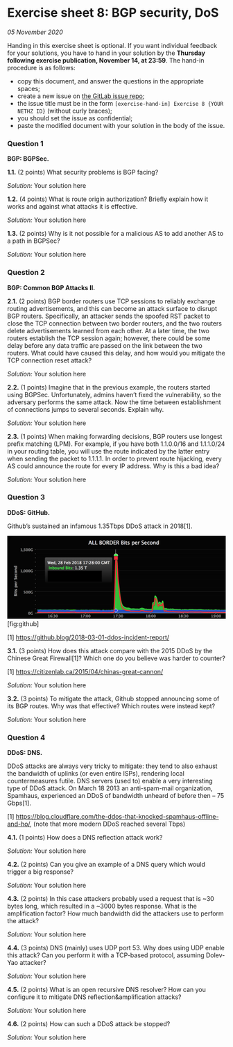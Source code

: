 # Exercise sheet 8: BGP security, DoS

*05 November 2020*

Handing in this exercise sheet is optional.
If you want individual feedback for your solutions, you have to hand in your solution by the **Thursday following exercise publication, November 14, at 23:59**.
The hand-in procedure is as follows:

- copy this document, and answer the questions in the appropriate spaces;
- create a new issue on [the GitLab issue repo](https://gitlab.inf.ethz.ch/PRV-PERRIG/netsec-course/netsec-2020-issues);
- the issue title must be in the form `[exercise-hand-in] Exercise 8 {YOUR NETHZ ID}` (without curly braces); 
- you should set the issue as confidential;
- paste the modified document with your solution in the body of the issue. 

### Question 1 
**BGP: BGPSec.**  

**1.1.** (2 points)
What security problems is BGP facing?

*Solution:* Your solution here

**1.2.** (4 points)
What is route origin authorization? Briefly explain how it works and
against what attacks it is effective.

*Solution:* Your solution here

**1.3.** (2 points)
Why is it not possible for a malicious AS to add another AS to a path in
BGPSec?

*Solution:* Your solution here

### Question 2 
**BGP: Common BGP Attacks II.**

**2.1.** (2 points)
BGP border routers use TCP sessions to reliably exchange routing
advertisements, and this can become an attack surface to disrupt BGP
routers. Specifically, an attacker sends the spoofed RST packet to close
the TCP connection between two border routers, and the two routers
delete advertisements learned from each other. At a later time, the two
routers establish the TCP session again; however, there could be some
delay before any data traffic are passed on the link between the two
routers. What could have caused this delay, and how would you mitigate
the TCP connection reset attack?

*Solution:* Your solution here

**2.2.** (1 points)
Imagine that in the previous example, the routers started using BGPSec.
Unfortunately, admins haven’t fixed the vulnerability, so the adversary
performs the same attack. Now the time between establishment of
connections jumps to several seconds. Explain why.

*Solution:* Your solution here

**2.3.** (1 points)
When making forwarding decisions, BGP routers use longest prefix
matching (LPM). For example, if you have both 1.1.0.0/16 and 1.1.1.0/24
in your routing table, you will use the route indicated by the latter
entry when sending the packet to 1.1.1.1. In order to prevent route
hijacking, every AS could announce the route for every IP address. Why
is this a bad idea?

*Solution:* Your solution here

### Question 3 
**DDoS: GitHub.**  

Github’s sustained an infamous 1.35Tbps DDoS attack in 2018[1].

<img src="assets/github.png" id="fig:github" alt="image" /> <span
id="fig:github" label="fig:github">\[fig:github\]</span>

[1] <https://github.blog/2018-03-01-ddos-incident-report/>

**3.1.** (3 points)
How does this attack compare with the 2015 DDoS by the Chinese Great
Firewall[1]? Which one do you believe was harder to counter?

[1] <https://citizenlab.ca/2015/04/chinas-great-cannon/>

*Solution:* Your solution here

**3.2.** (3 points)
To mitigate the attack, Github stopped announcing some of its BGP
routes. Why was that effective? Which routes were instead kept?

*Solution:* Your solution here


### Question 4 
**DDoS: DNS.**  

DDoS attacks are always very tricky to mitigate: they tend to also
exhaust the bandwidth of uplinks (or even entire ISPs), rendering local
countermeasures futile. DNS servers (used to) enable a very interesting
type of DDoS attack. On March 18 2013 an anti-spam-mail organization,
Spamhaus, experienced an DDoS of bandwidth unheard of before then – 75
Gbps[1].

[1] <https://blog.cloudflare.com/the-ddos-that-knocked-spamhaus-offline-and-ho/>,
(note that more modern DDoS reached several Tbps)

**4.1.** (1 points)
How does a DNS reflection attack work?

*Solution:* Your solution here

**4.2.** (2 points)
Can you give an example of a DNS query which would trigger a big response?

*Solution:* Your solution here

**4.3.** (2 points)
In this case attackers probably used a request that is \~30 bytes long, 
which resulted in a \~3000 bytes response. What is the amplification factor? 
How much bandwidth did the attackers use to perform the attack?

*Solution:* Your solution here

**4.4.** (3 points)
DNS (mainly) uses UDP port 53. Why does using UDP enable this attack? Can 
you perform it with a TCP-based protocol, assuming Dolev-Yao attacker?

*Solution:* Your solution here

**4.5.** (2 points)
What is an open recursive DNS resolver? How can you configure it to
mitigate DNS reflection&amplification attacks?

*Solution:* Your solution here

**4.6.** (2 points)
How can such a DDoS attack be stopped?

*Solution:* Your solution here
